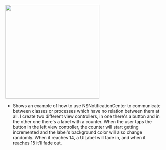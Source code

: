 <img src="https://i.imgur.com/M4RBcZP.gif" width="300">

* Shows an example of how to use NSNotificationCenter to communicate between classes or processes which have no relation between them at all. I create two different view controllers, in one there's a button and in the other one there's a label with a counter. When the user taps the button in the left view controller, the counter will start getting incremented and the label's background color will also change randomly. When it reaches 14, a UILabel will fade in, and when it reaches 15 it'll fade out.
